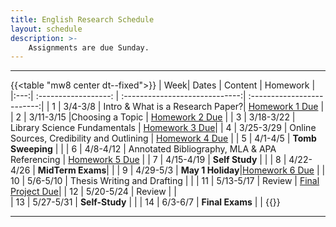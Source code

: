 ```yaml
---
title: English Research Schedule
layout: schedule
description: >-
    Assignments are due Sunday.
---
```


---
{{<table "mw8 center dt--fixed">}}
| Week|          Dates          |            Content             |             Homework       |             
|:---:|    :------------------: | :-----------------------------:| :-------------------------:|
|  1  |  3/4-3/8             | Intro  & What is a Research Paper?| [Homework 1 Due](https://forms.microsoft.com/r/KAX9rdFFBY)         |
|  2  |  3/11-3/15           |Choosing a Topic  |  [Homework 2 Due](sks/spring2024/english-research/homework2)        |
|  3  |  3/18-3/22           | Library Science Fundamentals  | [Homework 3 Due](https://forms.microsoft.com/r/rAqU8U0maS)|
|  4  |  3/25-3/29           | Online Sources, Credibility and Outlining  |  [Homework 4 Due](https://forms.microsoft.com/r/9K9Y5S1y10) |
|  5  |  4/1-4/5             | **Tomb Sweeping** |  |
|  6  |  4/8-4/12            | Annotated Bibliography, MLA & APA Referencing |  [Homework 5 Due](sks/spring2024/english-research/homework5)         |
|  7  |  4/15-4/19           | **Self Study**   |              |
|  8  |  4/22-4/26           | **MidTerm Exams**|       |
|  9  |  4/29-5/3            | **May 1 Holiday**|[Homework 6 Due](sks/spring2024/english-research/homework6)   |
| 10  |  5/6-5/10            | Thesis Writing and Drafting  |    |
| 11  |  5/13-5/17           | Review  | [Final Project Due](sks/spring2024/english-research/final)|
| 12  |  5/20-5/24           | Review  | |  
| 13  |  5/27-5/31           | **Self-Study**  | |
| 14  |  6/3-6/7             | **Final Exams** |    |
{{</table>}}

---